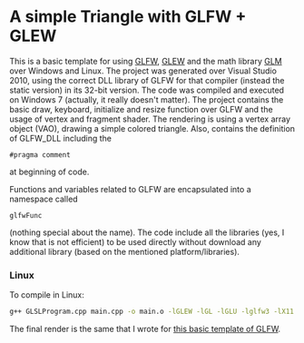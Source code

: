 # A simple Triangle with GLFW + GLEW

This is a basic template for using [GLFW], [GLEW] and the math library [GLM] over Windows and Linux. The project was generated over Visual Studio 2010, using the correct DLL library of GLFW for that compiler (instead the static version) in its 32-bit version. The code was compiled and executed on Windows 7 (actually, it really doesn't matter).
The project contains the basic draw, keyboard, initialize and resize function over GLFW and the usage of vertex and fragment shader. The rendering is using a vertex array object (VAO), drawing a simple colored triangle. Also, contains the definition of GLFW_DLL including the 

    #pragma comment
at beginning of code.

Functions and variables related to GLFW are encapsulated into a namespace called

    glfwFunc
(nothing special about the name). The code include all the libraries (yes, I know that is not efficient) to be used directly without download any additional library (based on the mentioned platform/libraries).

### Linux
To compile in Linux:

```sh
g++ GLSLProgram.cpp main.cpp -o main.o -lGLEW -lGL -lGLU -lglfw3 -lX11 -lXxf86vm -lXrandr -lpthread -lXi
```
The final render is the same that I wrote for [this basic template of GLFW].

[GLFW]:http://www.glfw.org/
[GLEW]:http://glew.sourceforge.net/
[GLM]:http://glm.g-truc.net/"
[this basic template of GLFW]:https://github.com/esmitt/GLFW-Basic